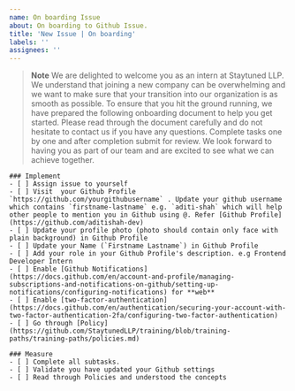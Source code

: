 ```yaml
---
name: On boarding Issue
about: On boarding to Github Issue.
title: 'New Issue | On boarding'
labels: ''
assignees: ''
---
```


> **Note**
We are delighted to welcome you as an intern at Staytuned LLP. We understand that joining a new company can be overwhelming and we want to make sure that your transition into our organization is as smooth as possible. To ensure that you hit the ground running, we have prepared the following onboarding document to help you get started.
Please read through the document carefully and do not hesitate to contact us if you have any questions. Complete tasks one by one and after completion submit for review.
We look forward to having you as part of our team and are excited to see what we can achieve together.

```[tasklist]
### Implement
- [ ] Assign issue to yourself
- [ ] Visit  your Github Profile `https://github.com/yourgithubusername` . Update your github username which contains `firstname-lastname` e.g. `aditi-shah` which will help other people to mention you in Github using @. Refer [Github Profile](https://github.com/aditishah-dev)
- [ ] Update your profile photo (photo should contain only face with plain background) in Github Profile
- [ ] Update your Name (`Firstname Lastname`) in Github Profile
- [ ] Add your role in your Github Profile's description. e.g Frontend Developer Intern
- [ ] Enable [Github Notifications](https://docs.github.com/en/account-and-profile/managing-subscriptions-and-notifications-on-github/setting-up-notifications/configuring-notifications) for **web**
- [ ] Enable [two-factor-authentication](https://docs.github.com/en/authentication/securing-your-account-with-two-factor-authentication-2fa/configuring-two-factor-authentication)
- [ ] Go through [Policy](https://github.com/StaytunedLLP/training/blob/training-paths/training-paths/policies.md)

```

```[tasklist]
### Measure
- [ ] Complete all subtasks.
- [ ] Validate you have updated your Github settings
- [ ] Read through Policies and understood the concepts
```
